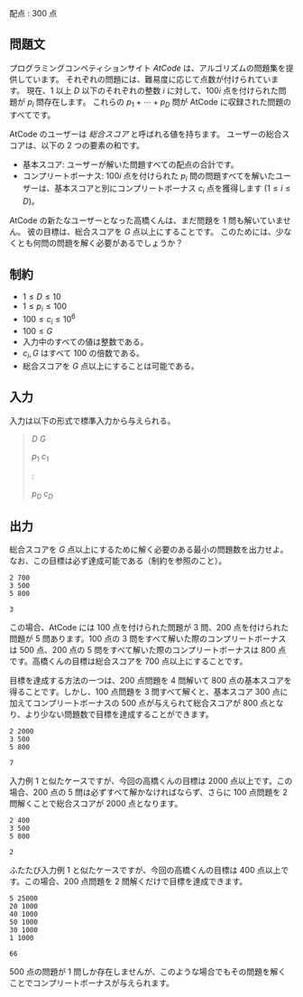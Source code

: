 配点 : $300$ 点

## 問題文

プログラミングコンペティションサイト *AtCode* は、アルゴリズムの問題集を提供しています。
それぞれの問題には、難易度に応じて点数が付けられています。
現在、$1$ 以上 $D$ 以下のそれぞれの整数 $i$ に対して、$100i$ 点を付けられた問題が $p_i$ 問存在します。
これらの $p_1 + \cdots + p_D$ 問が AtCode に収録された問題のすべてです。

AtCode のユーザーは *総合スコア* と呼ばれる値を持ちます。
ユーザーの総合スコアは、以下の $2$ つの要素の和です。

- 基本スコア: ユーザーが解いた問題すべての配点の合計です。
- コンプリートボーナス: $100i$ 点を付けられた $p_i$ 問の問題すべてを解いたユーザーは、基本スコアと別にコンプリートボーナス $c_i$ 点を獲得します $(1 \leq i \leq D)$。

AtCode の新たなユーザーとなった高橋くんは、まだ問題を $1$ 問も解いていません。
彼の目標は、総合スコアを $G$ 点以上にすることです。
このためには、少なくとも何問の問題を解く必要があるでしょうか？

## 制約

- $1 \leq D \leq 10$
- $1 \leq p_i \leq 100$
- $100 \leq c_i \leq 10^6$
- $100 \leq G$
- 入力中のすべての値は整数である。
- $c_i, G$ はすべて $100$ の倍数である。
- 総合スコアを $G$ 点以上にすることは可能である。

## 入力

入力は以下の形式で標準入力から与えられる。

> $D$ $G$
> 
> $p_1$ $c_1$
> 
> $:$
> 
> $p_D$ $c_D$

## 出力

総合スコアを $G$ 点以上にするために解く必要のある最小の問題数を出力せよ。なお、この目標は必ず達成可能である（制約を参照のこと）。

```input1
2 700
3 500
5 800
```

```output1
3
```

この場合、AtCode には $100$ 点を付けられた問題が $3$ 問、$200$ 点を付けられた問題が $5$ 問あります。$100$ 点の $3$ 問をすべて解いた際のコンプリートボーナスは $500$ 点、$200$ 点の $5$ 問をすべて解いた際のコンプリートボーナスは $800$ 点です。高橋くんの目標は総合スコアを $700$ 点以上にすることです。

目標を達成する方法の一つは、$200$ 点問題を $4$ 問解いて $800$ 点の基本スコアを得ることです。しかし、$100$ 点問題を $3$ 問すべて解くと、基本スコア $300$ 点に加えてコンプリートボーナスの $500$ 点が与えられて総合スコアが $800$ 点となり、より少ない問題数で目標を達成することができます。

```input2
2 2000
3 500
5 800
```

```output2
7
```

入力例 1 と似たケースですが、今回の高橋くんの目標は $2000$ 点以上です。この場合、$200$ 点の $5$ 問は必ずすべて解かなければならず、さらに $100$ 点問題を $2$ 問解くことで総合スコアが $2000$ 点となります。

```input3
2 400
3 500
5 800
```

```output3
2
```

ふたたび入力例 1 と似たケースですが、今回の高橋くんの目標は $400$ 点以上です。この場合、$200$ 点問題を $2$ 問解くだけで目標を達成できます。

```input4
5 25000
20 1000
40 1000
50 1000
30 1000
1 1000
```

```output4
66
```

$500$ 点の問題が $1$ 問しか存在しませんが、このような場合でもその問題を解くことでコンプリートボーナスが与えられます。